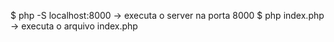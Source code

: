 $ php -S localhost:8000      -> executa o server na porta 8000
$ php index.php             -> executa o arquivo index.php
